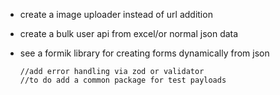 - create a image uploader instead of url addition
- create a bulk user api from excel/or normal json data
- see a formik library for creating forms dynamically from json

      //add error handling via zod or validator 
      //to do add a common package for test payloads